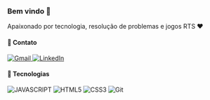 ### Bem vindo :wave:

Apaixonado por tecnologia, resolução de problemas e jogos RTS :heart:

#### :pushpin: Contato

<a href="mailto:#"> ![Gmail](https://img.shields.io/badge/Gmail-%23323330?style=for-the-badge&logo=gmail&logoColor=D14836) </a>
<a href="#"> ![LinkedIn](https://img.shields.io/badge/linkedin-%23323330.svg?style=for-the-badge&logo=linkedin&logoColor=%230077B5) </a>

#### :wrench: Tecnologias

![JAVASCRIPT](https://img.shields.io/badge/javascript-%23323330.svg?style=for-the-badge&logo=javascript&logoColor=%23F7DF1E)
![HTML5](https://img.shields.io/badge/html5-%23323330.svg?style=for-the-badge&logo=html5&logoColor=%23E34F26)
![CSS3](https://img.shields.io/badge/css3-%23323330.svg?style=for-the-badge&logo=css3&logoColor=%231572B6)
![Git](https://img.shields.io/badge/git-%23323330.svg?style=for-the-badge&logo=git&logoColor=%23F05033)
